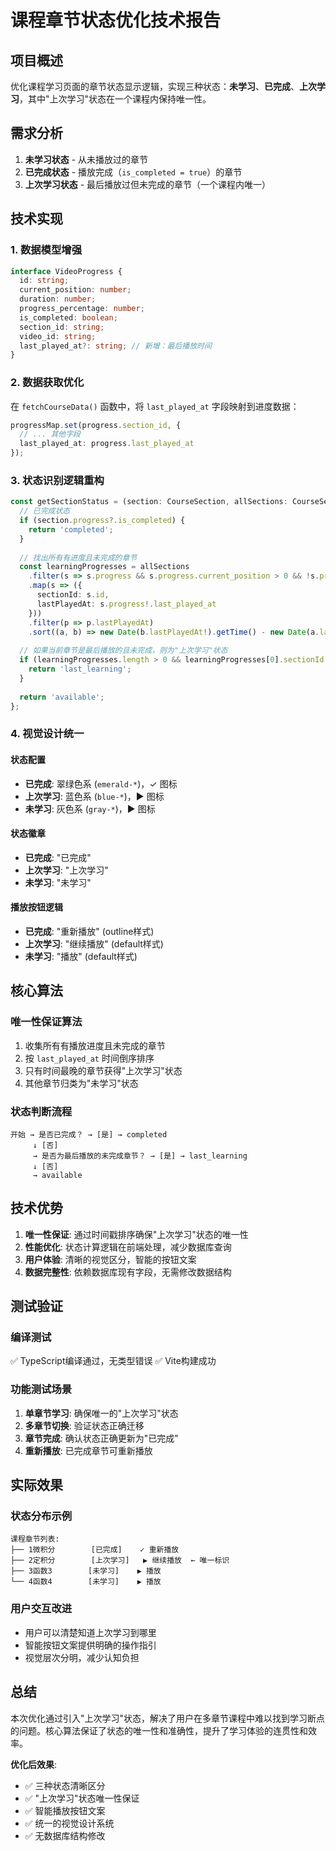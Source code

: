 # 课程章节状态优化技术报告

## 项目概述
优化课程学习页面的章节状态显示逻辑，实现三种状态：**未学习**、**已完成**、**上次学习**，其中"上次学习"状态在一个课程内保持唯一性。

## 需求分析
1. **未学习状态** - 从未播放过的章节
2. **已完成状态** - 播放完成（`is_completed = true`）的章节  
3. **上次学习状态** - 最后播放过但未完成的章节（一个课程内唯一）

## 技术实现

### 1. 数据模型增强
```typescript
interface VideoProgress {
  id: string;
  current_position: number;
  duration: number;
  progress_percentage: number;
  is_completed: boolean;
  section_id: string;
  video_id: string;
  last_played_at?: string; // 新增：最后播放时间
}
```

### 2. 数据获取优化
在 `fetchCourseData()` 函数中，将 `last_played_at` 字段映射到进度数据：

```typescript
progressMap.set(progress.section_id, {
  // ... 其他字段
  last_played_at: progress.last_played_at
});
```

### 3. 状态识别逻辑重构
```typescript
const getSectionStatus = (section: CourseSection, allSections: CourseSection[]) => {
  // 已完成状态
  if (section.progress?.is_completed) {
    return 'completed';
  }
  
  // 找出所有有进度且未完成的章节
  const learningProgresses = allSections
    .filter(s => s.progress && s.progress.current_position > 0 && !s.progress.is_completed)
    .map(s => ({
      sectionId: s.id,
      lastPlayedAt: s.progress!.last_played_at
    }))
    .filter(p => p.lastPlayedAt)
    .sort((a, b) => new Date(b.lastPlayedAt!).getTime() - new Date(a.lastPlayedAt!).getTime());
  
  // 如果当前章节是最后播放的且未完成，则为"上次学习"状态
  if (learningProgresses.length > 0 && learningProgresses[0].sectionId === section.id) {
    return 'last_learning';
  }
  
  return 'available';
};
```

### 4. 视觉设计统一

#### 状态配置
- **已完成**: 翠绿色系 (`emerald-*`)，✓ 图标
- **上次学习**: 蓝色系 (`blue-*`)，▶ 图标  
- **未学习**: 灰色系 (`gray-*`)，▶ 图标

#### 状态徽章
- **已完成**: "已完成"
- **上次学习**: "上次学习"
- **未学习**: "未学习"

#### 播放按钮逻辑
- **已完成**: "重新播放" (outline样式)
- **上次学习**: "继续播放" (default样式)
- **未学习**: "播放" (default样式)

## 核心算法

### 唯一性保证算法
1. 收集所有有播放进度且未完成的章节
2. 按 `last_played_at` 时间倒序排序
3. 只有时间最晚的章节获得"上次学习"状态
4. 其他章节归类为"未学习"状态

### 状态判断流程
```
开始 → 是否已完成？ → [是] → completed
     ↓ [否]
     → 是否为最后播放的未完成章节？ → [是] → last_learning  
     ↓ [否]
     → available
```

## 技术优势

1. **唯一性保证**: 通过时间戳排序确保"上次学习"状态的唯一性
2. **性能优化**: 状态计算逻辑在前端处理，减少数据库查询
3. **用户体验**: 清晰的视觉区分，智能的按钮文案
4. **数据完整性**: 依赖数据库现有字段，无需修改数据结构

## 测试验证

### 编译测试
✅ TypeScript编译通过，无类型错误
✅ Vite构建成功

### 功能测试场景
1. **单章节学习**: 确保唯一的"上次学习"状态
2. **多章节切换**: 验证状态正确迁移
3. **章节完成**: 确认状态正确更新为"已完成"
4. **重新播放**: 已完成章节可重新播放

## 实际效果

### 状态分布示例
```
课程章节列表:
├── 1微积分        [已完成]    ✓ 重新播放
├── 2定积分        [上次学习]   ▶ 继续播放  ← 唯一标识
├── 3函数3        [未学习]    ▶ 播放
└── 4函数4        [未学习]    ▶ 播放
```

### 用户交互改进
- 用户可以清楚知道上次学习到哪里
- 智能按钮文案提供明确的操作指引
- 视觉层次分明，减少认知负担

## 总结
本次优化通过引入"上次学习"状态，解决了用户在多章节课程中难以找到学习断点的问题。核心算法保证了状态的唯一性和准确性，提升了学习体验的连贯性和效率。

**优化后效果**:
- ✅ 三种状态清晰区分
- ✅ "上次学习"状态唯一性保证  
- ✅ 智能播放按钮文案
- ✅ 统一的视觉设计系统
- ✅ 无数据库结构修改 
